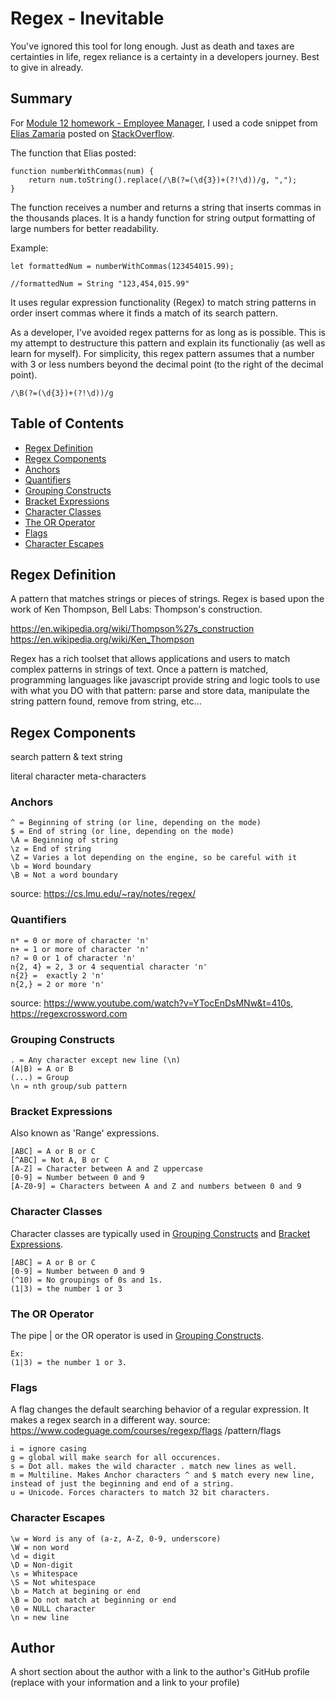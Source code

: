 # Regex - Inevitable 

You've ignored this tool for long enough. Just as death and taxes are certainties in life, regex reliance is a certainty in a developers journey.  Best to give in already. 

## Summary


For [Module 12 homework - Employee Manager](https://github.com/conradjohnson/employee-mgr-m12), I used a code snippet from [Elias Zamaria](https://stackoverflow.com/users/28324/elias-zamaria) posted on [StackOverflow](https://stackoverflow.com/questions/2901102/how-to-print-a-number-with-commas-as-thousands-separators-in-javascript). 

The function that Elias posted: 
```
function numberWithCommas(num) {
    return num.toString().replace(/\B(?=(\d{3})+(?!\d))/g, ",");
}
```

The function receives a number and returns a string that inserts commas in the thousands places.  It is a handy function for string output formatting of large numbers for better readability. 

Example:
```
let formattedNum = numberWithCommas(123454015.99);

//formattedNum = String "123,454,015.99"
```

It uses regular expression functionality (Regex) to match string patterns in order insert commas where it finds a match of its search pattern.

As a developer, I've avoided regex patterns for as long as is possible.  This is my attempt to destructure this pattern and explain its functionaliy (as well as learn for myself).  For simplicity, this regex pattern assumes that a number with 3 or less numbers beyond the decimal point (to the right of the decimal point).

```
/\B(?=(\d{3})+(?!\d))/g
```



## Table of Contents
- [Regex Definition](#regex-definition)
- [Regex Components](#regex-components)
- [Anchors](#anchors)
- [Quantifiers](#quantifiers)
- [Grouping Constructs](#grouping-constructs)
- [Bracket Expressions](#bracket-expressions)
- [Character Classes](#character-classes)
- [The OR Operator](#the-or-operator)
- [Flags](#flags)
- [Character Escapes](#character-escapes)

## Regex Definition

A pattern that matches strings or pieces of strings. Regex is based upon the work of Ken Thompson, Bell Labs: Thompson's construction.

https://en.wikipedia.org/wiki/Thompson%27s_construction
https://en.wikipedia.org/wiki/Ken_Thompson

Regex has a rich toolset that allows applications and users to match complex patterns in strings of text.  Once a pattern is matched, programming languages like javascript provide string and logic tools to use with what you DO with that pattern: parse and store data, manipulate the string pattern found, remove from string, etc...

## Regex Components

search pattern & 
text string


literal character
meta-characters 

### Anchors


```
^ = Beginning of string (or line, depending on the mode)
$ = End of string (or line, depending on the mode)
\A = Beginning of string
\z = End of string
\Z = Varies a lot depending on the engine, so be careful with it
\b = Word boundary
\B = Not a word boundary
```
source: https://cs.lmu.edu/~ray/notes/regex/

### Quantifiers
```
n* = 0 or more of character 'n'
n+ = 1 or more of character 'n'
n? = 0 or 1 of character 'n'
n{2, 4} = 2, 3 or 4 sequential character 'n'
n{2} =  exactly 2 'n'
n{2,} = 2 or more 'n'
```
source: https://www.youtube.com/watch?v=YTocEnDsMNw&t=410s, https://regexcrossword.com


### Grouping Constructs
```
. = Any character except new line (\n)
(A|B) = A or B
(...) = Group
\n = nth group/sub pattern
```
### Bracket Expressions
Also known as 'Range' expressions.
```
[ABC] = A or B or C
[^ABC] = Not A, B or C
[A-Z] = Character between A and Z uppercase
[0-9] = Number between 0 and 9
[A-Z0-9] = Characters between A and Z and numbers between 0 and 9

```

### Character Classes

Character classes are typically used in [Grouping Constructs](#grouping-constructs) and [Bracket Expressions](#bracket-expressions).

```
[ABC] = A or B or C
[0-9] = Number between 0 and 9
(^10) = No groupings of 0s and 1s.
(1|3) = the number 1 or 3
```


### The OR Operator

The pipe | or the OR operator is used in [Grouping Constructs](#grouping-constructs).

```
Ex:
(1|3) = the number 1 or 3.
```

### Flags
A flag changes the default searching behavior of a regular expression. It makes a regex search in a different way.  source: https://www.codeguage.com/courses/regexp/flags
/pattern/flags

```
i = ignore casing 
g = global will make search for all occurences.
s = Dot all. makes the wild character . match new lines as well.
m = Multiline. Makes Anchor characters ^ and $ match every new line, instead of just the beginning and end of a string.
u = Unicode. Forces characters to match 32 bit characters.
```
### Character Escapes
```
\w = Word is any of (a-z, A-Z, 0-9, underscore)
\W = non word
\d = digit
\D = Non-digit
\s = Whitespace
\S = Not whitespace
\b = Match at begining or end
\B = Do not match at beginning or end
\0 = NULL character
\n = new line

```


## Author

A short section about the author with a link to the author's GitHub profile (replace with your information and a link to your profile)
